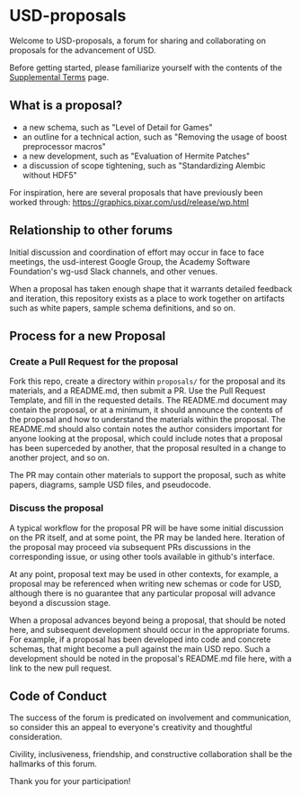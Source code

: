 # USD-proposals

Welcome to USD-proposals, a forum for sharing and collaborating on proposals for the advancement of USD.

Before getting started, please familiarize yourself with the contents of the [Supplemental Terms](https://graphics.pixar.com/usd/dev/contributing_supplemental.html) page.

## What is a proposal?

- a new schema, such as "Level of Detail for Games"
- an outline for a technical action, such as "Removing the usage of boost preprocessor macros"
- a new development, such as "Evaluation of Hermite Patches"
- a discussion of scope tightening, such as "Standardizing Alembic without HDF5"

For inspiration, here are several proposals that have previously been worked through: https://graphics.pixar.com/usd/release/wp.html

## Relationship to other forums

Initial discussion and coordination of effort may occur in face to face meetings, the usd-interest Google Group, the Academy Software Foundation's wg-usd Slack channels, and other venues. 

When a proposal has taken enough shape that it warrants detailed feedback and iteration, this repository exists as a place to work together on artifacts such as white papers, sample schema definitions, and so on.

## Process for a new Proposal

### Create a Pull Request for the proposal

Fork this repo, create a directory within `proposals/` for the proposal and its materials, and a README.md, then submit a PR. Use the Pull Request Template, and fill in the requested details. The README.md document may contain the proposal, or at a minimum, it should announce the contents of the proposal and how to understand the materials within the proposal. The README.md should also contain notes the author considers important for anyone looking at the proposal, which could include notes that a proposal has been superceded by another, that the proposal resulted in a change to another project, and so on.

The PR may contain other materials to support the proposal, such as white papers, diagrams, sample USD files, and pseudocode. 

### Discuss the proposal

A typical workflow for the proposal PR will be have some initial discussion on the PR itself, and at some point, the PR may be landed here. Iteration of the proposal may proceed via subsequent PRs discussions in the corresponding issue, or using other tools available in github's interface.

At any point, proposal text may be used in other contexts, for example, a proposal may be referenced when writing new schemas or code for USD, although there is no guarantee that any particular proposal will advance beyond a discussion stage.

When a proposal advances beyond being a proposal, that should be noted here, and subsequent development should occur in the appropriate forums. For example, if a proposal has been developed into code and concrete schemas, that might become a pull against the main USD repo. Such a development should be noted in the proposal's README.md file here, with a link to the new pull request.

## Code of Conduct

The success of the forum is predicated on involvement and communication, so consider this an appeal to everyone's creativity and thoughtful consideration.

Civility, inclusiveness, friendship, and constructive collaboration shall be the hallmarks of this forum.

Thank you for your participation!
